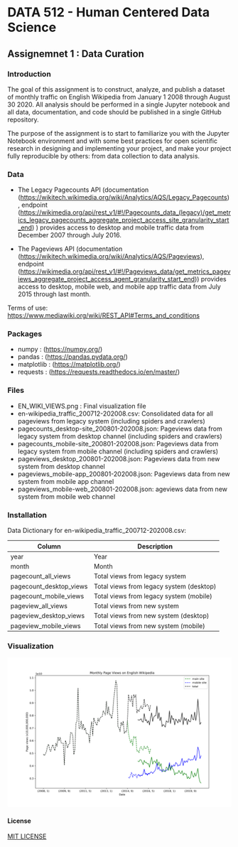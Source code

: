 
# DATA 512 - Human Centered Data Science
## Assignemnet 1 : Data Curation
### Introduction

The goal of this assignment is to construct, analyze, and publish a dataset of monthly traffic on English Wikipedia from January 1 2008 through August 30 2020. All analysis should be performed in a single Jupyter notebook and all data, documentation, and code should be published in a single GitHub repository.

The purpose of the assignment is to start to familiarize you with the Jupyter Notebook environment and with some best practices for open scientific research in designing and implementing your project, and make your project fully reproducible by others: from data collection to data analysis.

### Data

- The Legacy Pagecounts API (documentation (https://wikitech.wikimedia.org/wiki/Analytics/AQS/Legacy_Pagecounts) , endpoint (https://wikimedia.org/api/rest_v1/#!/Pagecounts_data_(legacy)/get_metrics_legacy_pagecounts_aggregate_project_access_site_granularity_start_end) ) provides access to desktop and mobile traffic data from December 2007 through July 2016.

- The Pageviews API (documentation (https://wikitech.wikimedia.org/wiki/Analytics/AQS/Pageviews), endpoint (https://wikimedia.org/api/rest_v1/#!/Pageviews_data/get_metrics_pageviews_aggregate_project_access_agent_granularity_start_end)) provides access to desktop, mobile web, and mobile app traffic data from July 2015 through last month.

Terms of use: https://www.mediawiki.org/wiki/REST_API#Terms_and_conditions

### Packages

- numpy : (https://numpy.org/)
- pandas : (https://pandas.pydata.org/)
- matplotlib : (https://matplotlib.org/)
- requests : (https://requests.readthedocs.io/en/master/)

### Files

- EN_WIKI_VIEWS.png : Final visualization file
- en-wikipedia_traffic_200712-202008.csv: Consolidated data for all pageviews from legacy system (including spiders and crawlers)
- pagecounts_desktop-site_200801-202008.json: Pageviews data from legacy system from desktop channel (including spiders and crawlers)
- pagecounts_mobile-site_200801-202008.json: Pageviews data from legacy system from mobile channel (including spiders and crawlers)
- pageviews_desktop_200801-202008.json: Pageviews data from new system from desktop channel 
- pageviews_mobile-app_200801-202008.json: Pageviews data from new system from mobile app channel 
- pageviews_mobile-web_200801-202008.json: ageviews data from new system from mobile web channel 

### Installation

Data Dictionary for en-wikipedia_traffic_200712-202008.csv:

| Column | Description |
| ------ | ------ |
| year | Year |
| month | Month |
| pagecount_all_views | Total views from legacy system |
| pagecount_desktop_views | Total views from legacy system (desktop) |
| pagecount_mobile_views | Total views from legacy system (mobile) |
| pageview_all_views | Total views from new system  |
| pageview_desktop_views | Total views from new system (desktop) |
| pageview_mobile_views | Total views from new system (mobile) |


### Visualization

![image](EN_WIKI_VIEWS.png)

#### License

 [MIT LICENSE](https://opensource.org/licenses/MIT)
